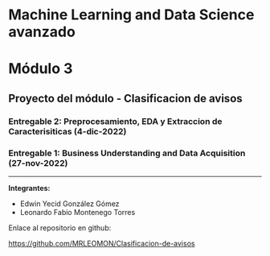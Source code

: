# Machine Learning and Data Science avanzado
# Módulo 3

## Proyecto del módulo - Clasificacion de avisos

### Entregable 2: Preprocesamiento, EDA y Extraccion de Caracterisiticas (4-dic-2022)
### Entregable 1: Business Understanding and Data Acquisition (27-nov-2022)
---------------------------------------------------------

**Integrantes:**

* Edwin Yecid González Gómez
* Leonardo Fabio Montenego Torres


Enlace al repositorio en github: 


https://github.com/MRLEOMON/Clasificacion-de-avisos
